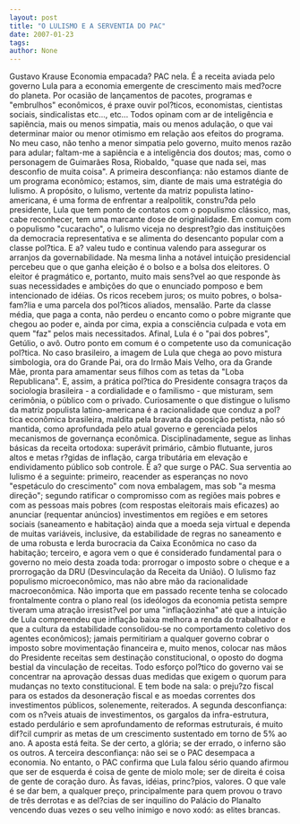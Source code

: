 ```yaml
---
layout: post
title: "O LULISMO E A SERVENTIA DO PAC"
date: 2007-01-23
tags: 
author: None
---
```

Gustavo Krause
Economia empacada? PAC nela. É a receita aviada pelo governo Lula para a economia
 emergente de crescimento mais med?ocre do planeta. 
Por ocasião de lançamentos de pacotes, programas e \"embrulhos\" econômicos, é praxe ouvir pol?ticos, economistas, cientistas sociais, sindicalistas etc..., etc... Todos opinam com ar de inteligência e sapiência, mais ou menos simpatia, mais ou menos adulação, o que vai determinar maior ou menor otimismo em relação aos efeitos do programa. No meu caso, não tenho a menor simpatia pelo governo, muito menos razão para adular; faltam-me a sapiência e a inteligência dos doutos; mas, como o personagem de Guimarães Rosa, Riobaldo, \"quase que nada sei, mas desconfio de muita coisa\".
A primeira desconfiança: não estamos diante de um programa econômico; estamos, sim, diante de mais uma estratégia do lulismo. A propósito, o lulismo, vertente da matriz populista latino-americana, é uma forma de enfrentar a realpolitik, constru?da pelo presidente, Lula que tem ponto de contatos com o populismo clássico, mas, cabe reconhecer, tem uma marcante dose de originalidade. 
Em comum com o populismo \"cucaracho\", o lulismo viceja no desprest?gio das instituições da democracia representativa e se alimenta do desencanto popular com a classe pol?tica. E a? valeu tudo e continua valendo para assegurar os arranjos da governabilidade. Na mesma linha a notável intuição presidencial percebeu que o que ganha eleição é o bolso e a bolsa dos eleitores. O eleitor é pragmático e, portanto, muito mais sens?vel ao que responde às suas necessidades e ambições do que o enunciado pomposo e bem intencionado de idéias. Os ricos recebem juros; os muito pobres, o bolsa-fam?lia e uma parcela dos pol?ticos aliados, mensalão. Parte da classe média, que paga a conta, não perdeu o encanto como o pobre migrante que chegou ao poder e, ainda por cima, expia a consciência culpada e vota em quem \"faz\" pelos mais necessitados. Afinal, Lula é o \"pai dos pobres\", Getúlio, o avô. 
Outro ponto em comum é o competente uso da comunicação pol?tica. No caso brasileiro, a imagem de Lula que chega ao povo mistura simbologia, ora do Grande Pai, ora do Irmão Mais Velho, ora da Grande Mãe, pronta para amamentar seus filhos com as tetas da \"Loba Republicana\". E, assim, a prática pol?tica do Presidente consagra traços da sociologia brasileira - a cordialidade e o familismo - que misturam, sem cerimônia, o público com o privado. 
Curiosamente o que distingue o lulismo da matriz populista latino-americana é a racionalidade que conduz a pol?tica econômica brasileira, maldita pela bravata da oposição petista, não só mantida, como aprofundada pelo atual governo e gerenciada pelos mecanismos de governança econômica. Disciplinadamente, segue as linhas básicas da receita ortodoxa: superávit primário, câmbio flutuante, juros altos e metas r?gidas de inflação, carga tributária em elevação e endividamento público sob controle.
É a? que surge o PAC. Sua serventia ao lulismo é a seguinte: primeiro, reacender as esperanças no novo \"espetáculo do crescimento\" com nova embalagem, mas sob \"a mesma direção\"; segundo ratificar o compromisso com as regiões mais pobres e com as pessoas mais pobres (com respostas eleitorais mais eficazes) ao anunciar (requentar anúncios) investimentos em regiões e em setores sociais (saneamento e habitação) ainda que a moeda seja virtual e dependa de muitas variáveis, inclusive, da estabilidade de regras no saneamento e de uma robusta e lerda burocracia da Caixa Econômica no caso da habitação; terceiro, e agora vem o que é considerado fundamental para o governo no meio desta zoada toda: prorrogar o imposto sobre o cheque e a prorrogação da DRU (Desvinculação da Receita da União).
O lulismo faz populismo microeconômico, mas não abre mão da racionalidade macroeconômica. Não importa que em passado recente tenha se colocado frontalmente contra o plano real (os ideólogos da economia petista sempre tiveram uma atração irresist?vel por uma \"inflaçãozinha\" até que a intuição de Lula compreendeu que inflação baixa melhora a renda do trabalhador e que a cultura da estabilidade consolidou-se no comportamento coletivo dos agentes econômicos); jamais permitiriam a qualquer governo cobrar o imposto sobre movimentação financeira e, muito menos, colocar nas mãos do Presidente receitas sem destinação constitucional, o oposto do dogma bestial da vinculação de receitas. 
Todo esforço pol?tico do governo vai se concentrar na aprovação dessas duas medidas que exigem o quorum para mudanças no texto constitucional. E tem bode na sala: o preju?zo fiscal para os estados da desoneração fiscal e as moedas correntes dos investimentos públicos, solenemente, reiterados.
A segunda desconfiança: com os n?veis atuais de investimentos, os gargalos da infra-estrutura, estado perdulário e sem aprofundamento de reformas estruturais, é muito dif?cil cumprir as metas de um crescimento sustentado em torno de 5% ao ano. A aposta está feita. Se der certo, a glória; se der errado, o inferno são os outros.
A terceira desconfiança: não sei se o PAC desempaca a economia. No entanto, o PAC confirma que Lula falou sério quando afirmou que ser de esquerda é coisa de gente de miolo mole; ser de direita é coisa de gente de coração duro. Às favas, idéias, princ?pios, valores. O que vale é se dar bem, a qualquer preço, principalmente para quem provou o travo de três derrotas e as del?cias de ser inquilino do Palácio do Planalto vencendo duas vezes o seu velho inimigo e novo xodó: as elites brancas.  